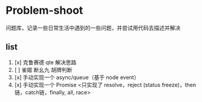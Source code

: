 # Problem-shoot
问题库，记录一些日常生活中遇到的一些问题，并尝试用代码去描述并解决

## list
001. [x] 克鲁赛德 qte 解决思路
002. [ ] 雀姬 断幺九 胡牌判断
003. [x] 手动实现一个 async/queue（基于 node event）
004. [x] 手动实现一个 Promise <只实现了 resolve，reject (status freeze)，then链，catch链，finally, all, race>